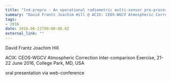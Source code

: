```yaml
---
title: "lnd-prepro - An operational radiometric multi-sensor pre-processing framework developed for Southern African Landsat imagery"
summary: "David Frantz Joachim Hill @ ACIX: CEOS-WGCV Atmospheric Correction Inter-comparison Exercise, 21-22 June 2016, College Park, MD, USA"
tags:
- 2016
date: 2016-06-21T00:00:00.0Z
external_link: ""
---
```


David Frantz Joachim Hill


ACIX: CEOS-WGCV Atmospheric Correction Inter-comparison Exercise, 21-22 June 2016, College Park, MD, USA


oral presentation via web-conference
